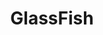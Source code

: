 ---
git: https://github.com/javaee/glassfish
logohandle: javaee_glassfish
sort: javaee_glassfish
title: GlassFish
website: https://javaee.github.io/glassfish/
wikipedia: https://en.wikipedia.org/wiki/GlassFish
---